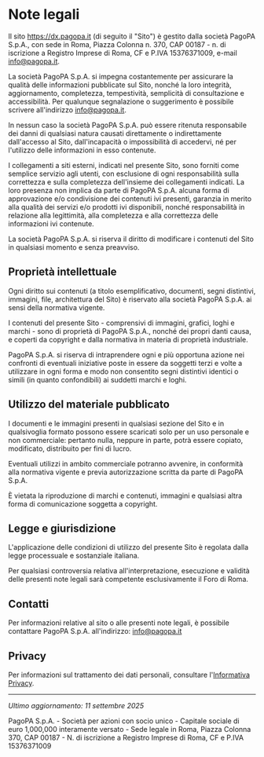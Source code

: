 # Note legali

Il sito https://dx.pagopa.it (di seguito il "Sito") è gestito dalla società PagoPA S.p.A., con sede in Roma, Piazza Colonna n. 370, CAP 00187 - n. di iscrizione a Registro Imprese di Roma, CF e P.IVA 15376371009, e-mail info@pagopa.it.

La società PagoPA S.p.A. si impegna costantemente per assicurare la qualità delle informazioni pubblicate sul Sito, nonché la loro integrità, aggiornamento, completezza, tempestività, semplicità di consultazione e accessibilità. Per qualunque segnalazione o suggerimento è possibile scrivere all'indirizzo info@pagopa.it.

In nessun caso la società PagoPA S.p.A. può essere ritenuta responsabile dei danni di qualsiasi natura causati direttamente o indirettamente dall'accesso al Sito, dall'incapacità o impossibilità di accedervi, né per l'utilizzo delle informazioni in esso contenute.

I collegamenti a siti esterni, indicati nel presente Sito, sono forniti come semplice servizio agli utenti, con esclusione di ogni responsabilità sulla correttezza e sulla completezza dell'insieme dei collegamenti indicati. La loro presenza non implica da parte di PagoPA S.p.A. alcuna forma di approvazione e/o condivisione dei contenuti ivi presenti, garanzia in merito alla qualità dei servizi e/o prodotti ivi disponibili, nonché responsabilità in relazione alla legittimità, alla completezza e alla correttezza delle informazioni ivi contenute.

La società PagoPA S.p.A. si riserva il diritto di modificare i contenuti del Sito in qualsiasi momento e senza preavviso.

## Proprietà intellettuale

Ogni diritto sui contenuti (a titolo esemplificativo, documenti, segni distintivi, immagini, file, architettura del Sito) è riservato alla società PagoPA S.p.A. ai sensi della normativa vigente.

I contenuti del presente Sito - comprensivi di immagini, grafici, loghi e marchi - sono di proprietà di PagoPA S.p.A., nonché dei propri danti causa, e coperti da copyright e dalla normativa in materia di proprietà industriale.

PagoPA S.p.A. si riserva di intraprendere ogni e più opportuna azione nei confronti di eventuali iniziative poste in essere da soggetti terzi e volte a utilizzare in ogni forma e modo non consentito segni distintivi identici o simili (in quanto confondibili) ai suddetti marchi e loghi.

## Utilizzo del materiale pubblicato

I documenti e le immagini presenti in qualsiasi sezione del Sito e in qualsivoglia formato possono essere scaricati solo per un uso personale e non commerciale: pertanto nulla, neppure in parte, potrà essere copiato, modificato, distribuito per fini di lucro.

Eventuali utilizzi in ambito commerciale potranno avvenire, in conformità alla normativa vigente e previa autorizzazione scritta da parte di PagoPA S.p.A.

È vietata la riproduzione di marchi e contenuti, immagini e qualsiasi altra forma di comunicazione soggetta a copyright.

## Legge e giurisdizione

L'applicazione delle condizioni di utilizzo del presente Sito è regolata dalla legge processuale e sostanziale italiana.

Per qualsiasi controversia relativa all'interpretazione, esecuzione e validità delle presenti note legali sarà competente esclusivamente il Foro di Roma.

## Contatti

Per informazioni relative al sito o alle presenti note legali, è possibile contattare PagoPA S.p.A. all'indirizzo: info@pagopa.it

## Privacy

Per informazioni sul trattamento dei dati personali, consultare l'[Informativa Privacy](/dx/informativa-privacy).

---

*Ultimo aggiornamento: 11 settembre 2025*

PagoPA S.p.A. - Società per azioni con socio unico - Capitale sociale di euro 1,000,000 interamente versato - Sede legale in Roma, Piazza Colonna 370, CAP 00187 - N. di iscrizione a Registro Imprese di Roma, CF e P.IVA 15376371009
